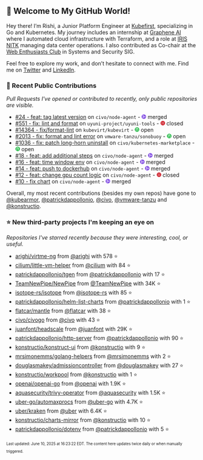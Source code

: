 <!-- DO NOT EDIT THIS FILE DIRECTLY! This file was automatically generated from the tool in this repo. -->

## 🌟 Welcome to My GitHub World!

Hey there! I’m Rishi, a Junior Platform Engineer at [Kubefirst](https://kubefirst.io/), specializing in Go and Kubernetes. My journey includes an internship at [Graphene AI](https://grapheneai.com/) where I automated cloud infrastructure with Terraform, and a role at [IRIS NITK](https://iris.nitk.ac.in/hrms/) managing data center operations. I also contributed as Co-chair at the [Web Enthusiasts Club](https://webclub.nitk.ac.in/) in Systems and Security SIG.

Feel free to explore my work, and don’t hesitate to connect with me. Find me on [Twitter](https://x.com/RishixMonk) and [LinkedIn](https://www.linkedin.com/in/mrrishi373/).
### 🚀 Recent Public Contributions

*Pull Requests I've opened or contributed to recently, only public repositories are visible.*


* [#24 - feat: tag latest version](https://github.com/civo/node-agent/pull/24) on `civo/node-agent` - <img src="images/github-merged.png" width="12px" height="12px"> merged
* [#551 - fix: lint and format](https://github.com/uyuni-project/uyuni-tools/pull/551) on `uyuni-project/uyuni-tools` - <img src="images/github-closed.png" width="12px" height="12px"> closed
* [#14364 - fix/format-lint](https://github.com/kubevirt/kubevirt/pull/14364) on `kubevirt/kubevirt` - <img src="images/github-open.png" width="12px" height="12px"> open
* [#2013 - fix: format and lint error](https://github.com/vmware-tanzu/sonobuoy/pull/2013) on `vmware-tanzu/sonobuoy` - <img src="images/github-open.png" width="12px" height="12px"> open
* [#1036 - fix: patch long-horn uninstall](https://github.com/civo/kubernetes-marketplace/pull/1036) on `civo/kubernetes-marketplace` - <img src="images/github-open.png" width="12px" height="12px"> open
* [#18 - feat: add additional steps](https://github.com/civo/node-agent/pull/18) on `civo/node-agent` - <img src="images/github-merged.png" width="12px" height="12px"> merged
* [#16 - feat: time window env](https://github.com/civo/node-agent/pull/16) on `civo/node-agent` - <img src="images/github-merged.png" width="12px" height="12px"> merged
* [#14 - feat: push to dockerhub](https://github.com/civo/node-agent/pull/14) on `civo/node-agent` - <img src="images/github-merged.png" width="12px" height="12px"> merged
* [#12 - feat: change gpu count logic](https://github.com/civo/node-agent/pull/12) on `civo/node-agent` - <img src="images/github-closed.png" width="12px" height="12px"> closed
* [#10 - fix chart](https://github.com/civo/node-agent/pull/10) on `civo/node-agent` - <img src="images/github-merged.png" width="12px" height="12px"> merged

Overall, my most recent contributions (besides my own repos) have gone to 
[@kubearmor](https://github.com/kubearmor),
[@patrickdappollonio](https://github.com/patrickdappollonio),
[@civo](https://github.com/civo),
[@vmware-tanzu](https://github.com/vmware-tanzu)
and [@konstructio](https://github.com/konstructio).
### ⭐ New third-party projects I'm keeping an eye on

*Repositories I've starred recently because they were interesting, cool, or useful.*


* [arighi/virtme-ng](https://github.com/arighi/virtme-ng) from [@arighi](https://github.com/arighi) with 578 ⭐️
* [cilium/little-vm-helper](https://github.com/cilium/little-vm-helper) from [@cilium](https://github.com/cilium) with 84 ⭐️
* [patrickdappollonio/tgen](https://github.com/patrickdappollonio/tgen) from [@patrickdappollonio](https://github.com/patrickdappollonio) with 17 ⭐️
* [TeamNewPipe/NewPipe](https://github.com/TeamNewPipe/NewPipe) from [@TeamNewPipe](https://github.com/TeamNewPipe) with 34K ⭐️
* [isotope-rs/isotope](https://github.com/isotope-rs/isotope) from [@isotope-rs](https://github.com/isotope-rs) with 85 ⭐️
* [patrickdappollonio/helm-list-charts](https://github.com/patrickdappollonio/helm-list-charts) from [@patrickdappollonio](https://github.com/patrickdappollonio) with 1 ⭐️
* [flatcar/mantle](https://github.com/flatcar/mantle) from [@flatcar](https://github.com/flatcar) with 38 ⭐️
* [civo/civogo](https://github.com/civo/civogo) from [@civo](https://github.com/civo) with 43 ⭐️
* [juanfont/headscale](https://github.com/juanfont/headscale) from [@juanfont](https://github.com/juanfont) with 29K ⭐️
* [patrickdappollonio/http-server](https://github.com/patrickdappollonio/http-server) from [@patrickdappollonio](https://github.com/patrickdappollonio) with 90 ⭐️
* [konstructio/konstruct-ui](https://github.com/konstructio/konstruct-ui) from [@konstructio](https://github.com/konstructio) with 9 ⭐️
* [mrsimonemms/golang-helpers](https://github.com/mrsimonemms/golang-helpers) from [@mrsimonemms](https://github.com/mrsimonemms) with 2 ⭐️
* [douglasmakey/admissioncontroller](https://github.com/douglasmakey/admissioncontroller) from [@douglasmakey](https://github.com/douglasmakey) with 27 ⭐️
* [konstructio/workpool](https://github.com/konstructio/workpool) from [@konstructio](https://github.com/konstructio) with 1 ⭐️
* [openai/openai-go](https://github.com/openai/openai-go) from [@openai](https://github.com/openai) with 1.9K ⭐️
* [aquasecurity/trivy-operator](https://github.com/aquasecurity/trivy-operator) from [@aquasecurity](https://github.com/aquasecurity) with 1.5K ⭐️
* [uber-go/automaxprocs](https://github.com/uber-go/automaxprocs) from [@uber-go](https://github.com/uber-go) with 4.7K ⭐️
* [uber/kraken](https://github.com/uber/kraken) from [@uber](https://github.com/uber) with 6.4K ⭐️
* [konstructio/charts-mirror](https://github.com/konstructio/charts-mirror) from [@konstructio](https://github.com/konstructio) with 10 ⭐️
* [patrickdappollonio/dotenv](https://github.com/patrickdappollonio/dotenv) from [@patrickdappollonio](https://github.com/patrickdappollonio) with 5 ⭐️

<sup><sub>Last updated: June 10, 2025 at 16:23:22 EDT. The content here updates twice daily or when manually triggered.</sup></sub>